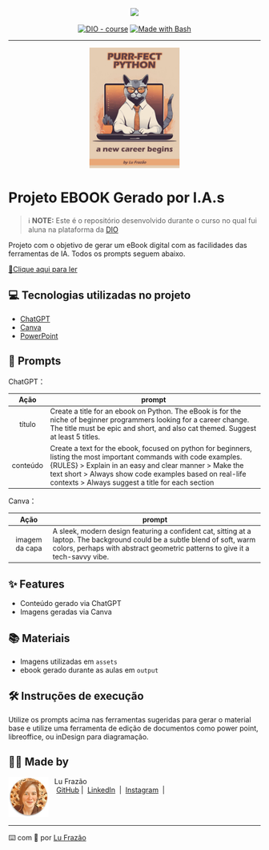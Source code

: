 <p align="center">
    <img width="100" src=".github/assets/banner.png">
</p>


<p align="center">
<a href="https://dio.me/"><img src="https://img.shields.io/badge/DIO-Course-28DA77?logo=youtube" alt="DIO - course"></a>
<a href="https://www.gnu.org/software/bash/" title="Go to Bash homepage"><img src="https://img.shields.io/badge/Prompt-Project-blue?logo=gnu-bash&amp;logoColor=white" alt="Made with Bash"></a></p>

-------


<p align="center">
<img 
    src="./assets/cover.jpg"
    width="180"  
/>
</p>

# Projeto EBOOK Gerado por I.A.s


 > ℹ️ **NOTE:** Este é o repositório desenvolvido durante o curso no qual fui aluna na plataforma da [DIO](https://dio.me)

Projeto com o objetivo de gerar um eBook digital com as facilidades das ferramentas de IA. Todos os prompts
seguem abaixo.

<a href="https://github.com/lucianafrazao/prompts-recipe-to-create-a-ebook/blob/main/output/ebook%20-%20css%20jedi%20output.pdf" title="View PDF now"> 📕Clique aqui para ler</a>

## 💻 Tecnologias utilizadas no projeto

- [ChatGPT](https://chat.openai.com/) 
- [Canva](https://www.canva.com/)
- [PowerPoint](https://www.microsoft.com/en/microsoft-365/powerpoint)

## 🧠 Prompts


ChatGPT：

|   Ação   | prompt                                                                                                                                                                                                                                                                         |
| :------: | ------------------------------------------------------------------------------------------------------------------------------------------------------------------------------------------------------------------------------------------------------------------------------ |
|  título  | Create a title for an ebook on Python. The eBook is for the niche of beginner programmers looking for a career change. The title must be epic and short, and also cat themed. Suggest at least 5 titles.                                                        |
| conteúdo | Create a text for the ebook, focused on python for beginners, listing the most important commands with code examples. {RULES} > Explain in an easy and clear manner > Make the text short > Always show code examples based on real-life contexts > Always suggest a title for each section |


Canva：

|  Ação  | prompt                                                                                 |
| :----: | -------------------------------------------------------------------------------------- |
| imagem da capa | A sleek, modern design featuring a confident cat, sitting at a laptop. The background could be a subtle blend of soft, warm colors, perhaps with abstract geometric patterns to give it a tech-savvy vibe. |

## ✨ Features

- Conteúdo gerado via ChatGPT
- Imagens geradas via Canva

## 📚 Materiais

- Imagens utilizadas em `assets`
- ebook gerado durante as aulas em `output`

## 🛠️ Instruções de execução

Utilize os prompts acima nas ferramentas sugeridas para gerar o material base e utilize uma ferramenta de edição de documentos como power point, libreoffice, ou inDesign para diagramação.

## 👨‍💻 Made by

<p>
    <img 
      align=left 
      margin=10 
      width=80 
      src="./assets/lufrazao.jpg"
    />
    <p>&nbsp&nbsp&nbspLu Frazão<br>
    &nbsp&nbsp&nbsp
    <a href="https://github.com/lucianafrazao">
    GitHub</a>&nbsp;|&nbsp;
    <a href="https://www.linkedin.com/in/lu-frazao-00000000l/">LinkedIn</a>
&nbsp;|&nbsp;
    <a href="https://www.instagram.com/lufrazao/">
    Instagram</a>
&nbsp;|&nbsp;</p>
</p>
<br/><br/>
<p>

---

⌨️ com 💜 por [Lu Frazão](https://github.com/lucianafrazao)
